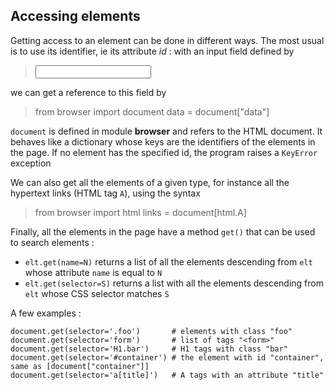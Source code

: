 Accessing elements
------------------

Getting access to an element can be done in different ways. The most usual is to use its identifier, ie its attribute _id_ : with an input field defined by

>    <input id="data">

we can get a reference to this field by

>    from browser import document
>    data = document["data"]

`document` is defined in module **browser** and refers to the HTML document. It behaves like a dictionary whose keys are the identifiers of the elements in the page. If no element has the specified id, the program raises a `KeyError` exception

We can also get all the elements of a given type, for instance all the hypertext links (HTML tag `A`), using the syntax

>    from browser import html
>    links = document[html.A]

Finally, all the elements in the page have a method `get()` that can be used to search elements :

- `elt.get(name=N)` returns a list of all the elements descending from `elt` whose attribute `name` is equal to `N`
- `elt.get(selector=S)` returns a list with all the elements descending from `elt` whose CSS selector matches `S`

A few examples :

    document.get(selector='.foo')       # elements with class "foo"
    document.get(selector='form')       # list of tags "<form>"
    document.get(selector='H1.bar')     # H1 tags with class "bar"
    document.get(selector='#container') # the element with id "container", same as [document["container"]]
    document.get(selector='a[title]')   # A tags with an attribute "title"
